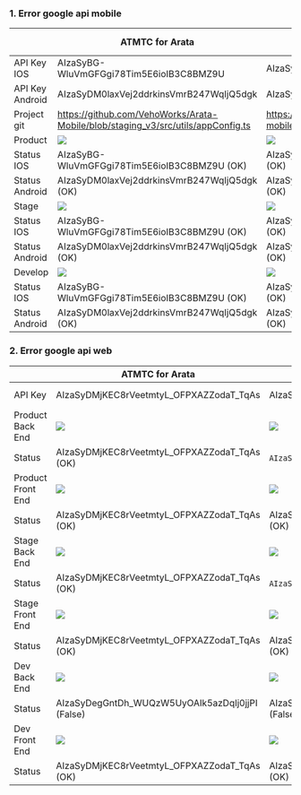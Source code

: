 ### 1. Error google api mobile
| | ATMTC for Arata | ATMTC for GLA | ATMTC for Yamapan | ATMTC demo(2/9/2022) | ATMTC for Daisei-Souko-Allocate | ATMTC for Centlex | ATMTC for MSJ |
| ------ | ------ | ------ | ------ | ------ | ------ | ------ | ------ |
| API Key IOS     | AIzaSyBG-WluVmGFGgi78Tim5E6ioIB3C8BMZ9U | AIzaSyAlWfiOYIbs9V02ZbZxcDlS5KNBv_TqA9U | AIzaSyCeIZL9iZQX-xacY0evlvpsg2u0kmga3GE | NONE | AIzaSyBji1_-FCxvEnWDhjqXKeAiqu6NTSbtCwI | AIzaSyBHJHoGRpPGJEM-O3Ey6BQ7jegY3eI08nQ | AIzaSyARzMomyrVuNDMNWA1ymjZqz8otRjfH1B4 |
| API Key Android | AIzaSyDM0laxVej2ddrkinsVmrB247WqIjQ5dgk | AIzaSyCV0zP51vYEtndrYN_68UlybxcYTLBAMZ8 | AIzaSyAEB8bdWh1wE14jD2rBPw49y1rvw46yOeE | NONE | AIzaSyCtU84glJty7NRZh4J51KCBRwSPi2Hul8w | AIzaSyANoDl9Tw3VzX0V7C0diyxfPlbw6Za5nqA | AIzaSyA0KRWmnabRUk2z40ZbDcWShpeKlvL-dCo |
| Project git     | https://github.com/VehoWorks/Arata-Mobile/blob/staging_v3/src/utils/appConfig.ts | https://github.com/VehoWorks/gac-mobile/blob/product/src/utils/appConfig.ts | https://github.com/thubkit/ATMTC-Yamapan-Mobile/blob/product/src/utils/appConfig.ts | NONE | https://github.com/VehoWorks/ATMTC_Sokou_Mobile/blob/staging/src/utils/appConfig.ts | https://github.com/VehoWorks/ATMTC-Centlex-Mobile/blob/staging/src/utils/appConfig.ts | https://github.com/VehoWorks/atmtc-msj-mobile/blob/staging/src/utils/appConfig.ts |
| Product         | ![](https://res.cloudinary.com/do5mcnq9w/image/upload/v1695092761/error_api_google/arata/Moblie/Api_key_product_ios_android_arata.png) | ![](https://res.cloudinary.com/do5mcnq9w/image/upload/v1695095472/error_api_google/GLA/Mobie/Api_key_product_ios_android_gla.png) | ![](https://res.cloudinary.com/do5mcnq9w/image/upload/v1695099051/error_api_google/Yamapan/Moblie/Api_key_product_ios_android_yamapan.png) | NONE | ![](https://res.cloudinary.com/do5mcnq9w/image/upload/v1701240816/error_api_google/msj/Moblie/msj-mobile-product_fix_1.png)  | ![](https://res.cloudinary.com/do5mcnq9w/image/upload/v1698910954/error_api_google/Cenlex/Moblie/centlex-mobile-product.png) | ![](https://res.cloudinary.com/do5mcnq9w/image/upload/v1698910989/error_api_google/msj/Moblie/msj-mobile-product.png) |
| Status IOS      | AIzaSyBG-WluVmGFGgi78Tim5E6ioIB3C8BMZ9U (OK) | AIzaSyAlWfiOYIbs9V02ZbZxcDlS5KNBv_TqA9U (OK) | AIzaSyCeIZL9iZQX-xacY0evlvpsg2u0kmga3GE (OK) | NONE | AIzaSyBji1_-FCxvEnWDhjqXKeAiqu6NTSbtCwI (OK) | AIzaSyBHJHoGRpPGJEM-O3Ey6BQ7jegY3eI08nQ (OK) | AIzaSyARzMomyrVuNDMNWA1ymjZqz8otRjfH1B4 (OK) |
| Status Android  | AIzaSyDM0laxVej2ddrkinsVmrB247WqIjQ5dgk (OK) | AIzaSyCV0zP51vYEtndrYN_68UlybxcYTLBAMZ8 (OK) | AIzaSyAEB8bdWh1wE14jD2rBPw49y1rvw46yOeE (OK) | NONE | AIzaSyCtU84glJty7NRZh4J51KCBRwSPi2Hul8w (OK) | AIzaSyANoDl9Tw3VzX0V7C0diyxfPlbw6Za5nqA (OK) | AIzaSyA0KRWmnabRUk2z40ZbDcWShpeKlvL-dCo (OK) |
| Stage           | ![](https://res.cloudinary.com/do5mcnq9w/image/upload/v1695092280/error_api_google/arata/Moblie/Api_key_stage_ios_android_arata.png) | ![](https://res.cloudinary.com/do5mcnq9w/image/upload/v1695095678/error_api_google/GLA/Mobie/Api_key_stage_ios_android_gla.png) | ![](https://res.cloudinary.com/do5mcnq9w/image/upload/v1695099229/error_api_google/Yamapan/Moblie/Api_key_stage_ios_android_yamapan.png) | NONE | ![](https://res.cloudinary.com/do5mcnq9w/image/upload/v1698911052/error_api_google/Souko/Moblie/souko-mobile-staging.png) | ![](https://res.cloudinary.com/do5mcnq9w/image/upload/v1698910802/error_api_google/Cenlex/Moblie/centlex-mobile-staging.png) | ![](https://res.cloudinary.com/do5mcnq9w/image/upload/v1698910897/error_api_google/msj/Moblie/msj-mobile-staging.png) |
| Status IOS      | AIzaSyBG-WluVmGFGgi78Tim5E6ioIB3C8BMZ9U (OK) | AIzaSyAlWfiOYIbs9V02ZbZxcDlS5KNBv_TqA9U (OK) | AIzaSyCeIZL9iZQX-xacY0evlvpsg2u0kmga3GE (OK) | NONE | AIzaSyBji1_-FCxvEnWDhjqXKeAiqu6NTSbtCwI (OK) | AIzaSyBHJHoGRpPGJEM-O3Ey6BQ7jegY3eI08nQ (OK) | AIzaSyARzMomyrVuNDMNWA1ymjZqz8otRjfH1B4 (OK) |
| Status Android  | AIzaSyDM0laxVej2ddrkinsVmrB247WqIjQ5dgk (OK) | AIzaSyCV0zP51vYEtndrYN_68UlybxcYTLBAMZ8 (OK) | AIzaSyAEB8bdWh1wE14jD2rBPw49y1rvw46yOeE(OK) | NONE | AIzaSyCtU84glJty7NRZh4J51KCBRwSPi2Hul8w (OK) | AIzaSyANoDl9Tw3VzX0V7C0diyxfPlbw6Za5nqA (OK) | AIzaSyA0KRWmnabRUk2z40ZbDcWShpeKlvL-dCo (OK) |
| Develop         | ![](https://res.cloudinary.com/do5mcnq9w/image/upload/v1700107745/error_api_google/arata/Moblie/Api_key_dev_ios_android_arata.png) | ![](https://res.cloudinary.com/do5mcnq9w/image/upload/v1700107697/error_api_google/GLA/Mobie/Api_key_dev_ios_android_gla.png) | ![](https://res.cloudinary.com/do5mcnq9w/image/upload/v1700107634/error_api_google/Yamapan/Moblie/Api_key_dev_ios_android_yamapan.png) | NONE | ![](https://res.cloudinary.com/do5mcnq9w/image/upload/v1698911026/error_api_google/Souko/Moblie/souko-mobile-develop.png) | ![](https://res.cloudinary.com/do5mcnq9w/image/upload/v1698910760/error_api_google/Cenlex/Moblie/centlex-mobile-dev.png) | ![](https://res.cloudinary.com/do5mcnq9w/image/upload/v1698910861/error_api_google/msj/Moblie/msj-mobile-dev.png) |
| Status IOS      | AIzaSyBG-WluVmGFGgi78Tim5E6ioIB3C8BMZ9U (OK) | AIzaSyAlWfiOYIbs9V02ZbZxcDlS5KNBv_TqA9U (OK) | AIzaSyCeIZL9iZQX-xacY0evlvpsg2u0kmga3GE (OK) | NONE | AIzaSyBji1_-FCxvEnWDhjqXKeAiqu6NTSbtCwI (OK) | AIzaSyBHJHoGRpPGJEM-O3Ey6BQ7jegY3eI08nQ (OK) | AIzaSyARzMomyrVuNDMNWA1ymjZqz8otRjfH1B4 (OK) |
| Status Android  | AIzaSyDM0laxVej2ddrkinsVmrB247WqIjQ5dgk (OK) | AIzaSyCV0zP51vYEtndrYN_68UlybxcYTLBAMZ8 (OK) | AIzaSyAEB8bdWh1wE14jD2rBPw49y1rvw46yOeE (OK) | NONE | AIzaSyCtU84glJty7NRZh4J51KCBRwSPi2Hul8w (OK) | AIzaSyANoDl9Tw3VzX0V7C0diyxfPlbw6Za5nqA (OK) | 	AIzaSyA0KRWmnabRUk2z40ZbDcWShpeKlvL-dCo (OK) |

### 2. Error google api web
| | ATMTC for Arata | ATMTC for GLA | ATMTC for Yamapan | ATMTC demo(2/9/2022) | ATMTC for Daisei-Souko-Allocate | ATMTC for Centlex | ATMTC for MSJ | ATMTC for MSJ 2 |
| ------ | ------ | ------ | ------ | ------ | ------ | ------ | ------ | ------ |
| API Key | AIzaSyDMjKEC8rVeetmtyL_OFPXAZZodaT_TqAs | AIzaSyBLnY9PyZ5RFTAUhF5ABPmOudMcq9gYssM | AIzaSyCniZPkuUi6D-qsM72yZyqpoZAjANXg-u0 | AIzaSyBEWcIRCJUaKa8-0Y1bxki0DvnMVDCMIZQ | AIzaSyDXxeDT6gksADYl_hZH4zrwkCDnCki8LjQ | AIzaSyBP11piLBStXdoGhMMzGxCU5h_bmnU5Wgw | AIzaSyCvrMzntUVm_Uza11vp6enXYs4e2vblaXE | AIzaSyCvrMzntUVm_Uza11vp6enXYs4e2vblaXE |
| Product Back End  | ![](https://res.cloudinary.com/do5mcnq9w/image/upload/v1695094370/error_api_google/arata/Back%20End/arata_back_end_product.png) | ![](https://res.cloudinary.com/do5mcnq9w/image/upload/v1695097802/error_api_google/GLA/Back%20end/gla_back_end_product.png) | ![](https://res.cloudinary.com/do5mcnq9w/image/upload/v1698743795/error_api_google/Yamapan/Back%20end/yamapan_back_end_product.png) |  | ![](https://res.cloudinary.com/do5mcnq9w/image/upload/v1701233757/error_api_google/Souko/BackEnd/souko_back_end_product.png) | ![](https://res.cloudinary.com/do5mcnq9w/image/upload/v1701233861/error_api_google/Cenlex/Backend/centlex_back_end_product.png) | ![](https://res.cloudinary.com/drn5gyhiq/image/upload/v1701256007/Centlex_BE_Pro_qlntwe.png) | ![](https://res.cloudinary.com/do5mcnq9w/image/upload/v1700637915/error_api_google/msj/BackEnd/msj_back_end_product.png) |
| Status  | AIzaSyDMjKEC8rVeetmtyL_OFPXAZZodaT_TqAs (OK) | `AIzaSyDegGntDh_WUQzW5UyOAIk5azDqIj0jjPI` (False) | `AIzaSyDegGntDh_WUQzW5UyOAIk5azDqIj0jjPI` (False) |  | AIzaSyDXxeDT6gksADYl_hZH4zrwkCDnCki8LjQ (OK) | AIzaSyBP11piLBStXdoGhMMzGxCU5h_bmnU5Wgw (OK) | AIzaSyCvrMzntUVm_Uza11vp6enXYs4e2vblaXE (OK) | AIzaSyCvrMzntUVm_Uza11vp6enXYs4e2vblaXE (OK) |
| Product Front End  | ![](https://res.cloudinary.com/do5mcnq9w/image/upload/v1695094656/error_api_google/arata/Front%20End/arata_front_end_product.png) | ![](https://res.cloudinary.com/do5mcnq9w/image/upload/v1695098058/error_api_google/GLA/Front%20end/gla_front_end_product.png) | ![](https://res.cloudinary.com/do5mcnq9w/image/upload/v1698744096/error_api_google/Yamapan/Front%20end/yamapan_front_end_product.png) |  | ![](https://res.cloudinary.com/do5mcnq9w/image/upload/v1701233805/error_api_google/Souko/FrontEnd/souko_front_end_product.png) | ![](https://res.cloudinary.com/do5mcnq9w/image/upload/v1701233906/error_api_google/Cenlex/FrontEnd/centlex_front_end_product.png) | ![](https://res.cloudinary.com/do5mcnq9w/image/upload/v1701234018/error_api_google/msj/FrontEnd/msj_front_end_product_fix_1.png) | ![](https://res.cloudinary.com/do5mcnq9w/image/upload/v1700637975/error_api_google/msj/FrontEnd/msj_front_end_product.png) |
| Status  | AIzaSyDMjKEC8rVeetmtyL_OFPXAZZodaT_TqAs (OK) | AIzaSyBLnY9PyZ5RFTAUhF5ABPmOudMcq9gYssM (OK) | `AIzaSyDegGntDh_WUQzW5UyOAIk5azDqIj0jjPI` (False) |  | AIzaSyDXxeDT6gksADYl_hZH4zrwkCDnCki8LjQ (OK) | AIzaSyBP11piLBStXdoGhMMzGxCU5h_bmnU5Wgw (OK) | AIzaSyCvrMzntUVm_Uza11vp6enXYs4e2vblaXE (OK) | AIzaSyCvrMzntUVm_Uza11vp6enXYs4e2vblaXE (OK) |
| Stage Back End  | ![](https://res.cloudinary.com/do5mcnq9w/image/upload/v1695094794/error_api_google/arata/Back%20End/arata_back_end_stage.png)   | ![](https://res.cloudinary.com/do5mcnq9w/image/upload/v1695098308/error_api_google/GLA/Back%20end/gla_back_end_stage.png) | NONE | | ![](https://res.cloudinary.com/do5mcnq9w/image/upload/v1698896051/error_api_google/Souko/BackEnd/souko_back_end_stage.png)  |
| Status  | AIzaSyDMjKEC8rVeetmtyL_OFPXAZZodaT_TqAs (OK) | `AIzaSyDegGntDh_WUQzW5UyOAIk5azDqIj0jjPI` (False) | NONE |   | `AIzaSyDXxeDT6gksADYl_hZH4zrwkCDnCki8LjQ` (142) (OK) |
| Stage Front End  | ![](https://res.cloudinary.com/do5mcnq9w/image/upload/v1695094903/error_api_google/arata/Front%20End/arata_front_end_stage.png) | ![](https://res.cloudinary.com/do5mcnq9w/image/upload/v1695098421/error_api_google/GLA/Front%20end/gla_front_end_stage.png) | NONE |  | ![](https://res.cloudinary.com/do5mcnq9w/image/upload/v1698896464/error_api_google/Souko/FrontEnd/souko_front_end_stage.png) |
| Status  | AIzaSyDMjKEC8rVeetmtyL_OFPXAZZodaT_TqAs (OK) | AIzaSyBLnY9PyZ5RFTAUhF5ABPmOudMcq9gYssM (OK) | NONE | | AIzaSyDXxeDT6gksADYl_hZH4zrwkCDnCki8LjQ (OK) |
| Dev Back End | ![](https://res.cloudinary.com/do5mcnq9w/image/upload/v1700120596/error_api_google/arata/Back%20End/arata_back_end_dev.png) | ![](https://res.cloudinary.com/do5mcnq9w/image/upload/v1700120671/error_api_google/GLA/Back%20end/gla_back_end_dev.png) | ![](https://res.cloudinary.com/do5mcnq9w/image/upload/v1700120752/error_api_google/Yamapan/Back%20end/yamapan_back_end_dev.png) | | ![](https://res.cloudinary.com/do5mcnq9w/image/upload/v1698899411/error_api_google/Souko/BackEnd/souko_back_end_dev.png)    | ![](https://res.cloudinary.com/do5mcnq9w/image/upload/v1698899134/error_api_google/Cenlex/Backend/centlex_back_end_dev.png.png) | ![](https://res.cloudinary.com/do5mcnq9w/image/upload/v1698899299/error_api_google/msj/BackEnd/msj_back_end_dev.png) |
| Status | AIzaSyDegGntDh_WUQzW5UyOAIk5azDqIj0jjPI (False) | AIzaSyDegGntDh_WUQzW5UyOAIk5azDqIj0jjPI (False) | AIzaSyCniZPkuUi6D-qsM72yZyqpoZAjANXg-u0 (OK) | | AIzaSyDXxeDT6gksADYl_hZH4zrwkCDnCki8LjQ(OK) | AIzaSyBP11piLBStXdoGhMMzGxCU5h_bmnU5Wgw(OK) | AIzaSyCvrMzntUVm_Uza11vp6enXYs4e2vblaXE(OK) |
| Dev Front End | ![](https://res.cloudinary.com/do5mcnq9w/image/upload/v1700120631/error_api_google/arata/Front%20End/arata_front_end_dev.png) | ![](https://res.cloudinary.com/do5mcnq9w/image/upload/v1700120705/error_api_google/GLA/Front%20end/gla_front_end_dev.png) | ![](https://res.cloudinary.com/do5mcnq9w/image/upload/v1700120782/error_api_google/Yamapan/Front%20end/yamapan_front_end_dev.png)   | | ![](https://res.cloudinary.com/do5mcnq9w/image/upload/v1698899443/error_api_google/Souko/FrontEnd/souko_front_end_dev.png)  | ![](https://res.cloudinary.com/do5mcnq9w/image/upload/v1698899220/error_api_google/Cenlex/FrontEnd/centlex_front_end_dev.png.png) | ![](https://res.cloudinary.com/do5mcnq9w/image/upload/v1698899355/error_api_google/msj/FrontEnd/msj_front_end_dev.png) |
| Status |   AIzaSyDMjKEC8rVeetmtyL_OFPXAZZodaT_TqAs (OK)   | AIzaSyBLnY9PyZ5RFTAUhF5ABPmOudMcq9gYssM (OK) | AIzaSyCniZPkuUi6D-qsM72yZyqpoZAjANXg-u0 (OK) | | AIzaSyDXxeDT6gksADYl_hZH4zrwkCDnCki8LjQ(OK) | AIzaSyBP11piLBStXdoGhMMzGxCU5h_bmnU5Wgw(OK) | AIzaSyCvrMzntUVm_Uza11vp6enXYs4e2vblaXE(OK) |
